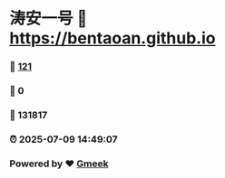 # 涛安一号 :link: https://bentaoan.github.io 
### :page_facing_up: [121](https://bentaoan.github.io/tag.html) 
### :speech_balloon: 0 
### :hibiscus: 131817 
### :alarm_clock: 2025-07-09 14:49:07 
### Powered by :heart: [Gmeek](https://github.com/Meekdai/Gmeek)
